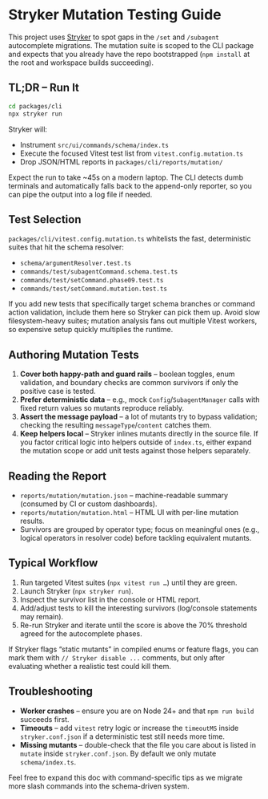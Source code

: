 # Stryker Mutation Testing Guide

This project uses [Stryker](https://stryker-mutator.io/) to spot gaps in the `/set` and `/subagent` autocomplete migrations. The mutation suite is scoped to the CLI package and expects that you already have the repo bootstrapped (`npm install` at the root and workspace builds succeeding).

## TL;DR – Run It

```bash
cd packages/cli
npx stryker run
```

Stryker will:

- Instrument `src/ui/commands/schema/index.ts`
- Execute the focused Vitest test list from `vitest.config.mutation.ts`
- Drop JSON/HTML reports in `packages/cli/reports/mutation/`

Expect the run to take ~45s on a modern laptop. The CLI detects dumb terminals and automatically falls back to the append-only reporter, so you can pipe the output into a log file if needed.

## Test Selection

`packages/cli/vitest.config.mutation.ts` whitelists the fast, deterministic suites that hit the schema resolver:

- `schema/argumentResolver.test.ts`
- `commands/test/subagentCommand.schema.test.ts`
- `commands/test/setCommand.phase09.test.ts`
- `commands/test/setCommand.mutation.test.ts`

If you add new tests that specifically target schema branches or command action validation, include them here so Stryker can pick them up. Avoid slow filesystem-heavy suites; mutation analysis fans out multiple Vitest workers, so expensive setup quickly multiplies the runtime.

## Authoring Mutation Tests

1. **Cover both happy-path and guard rails** – boolean toggles, enum validation, and boundary checks are common survivors if only the positive case is tested.
2. **Prefer deterministic data** – e.g., mock `Config`/`SubagentManager` calls with fixed return values so mutants reproduce reliably.
3. **Assert the message payload** – a lot of mutants try to bypass validation; checking the resulting `messageType`/`content` catches them.
4. **Keep helpers local** – Stryker inlines mutants directly in the source file. If you factor critical logic into helpers outside of `index.ts`, either expand the mutation scope or add unit tests against those helpers separately.

## Reading the Report

- `reports/mutation/mutation.json` – machine-readable summary (consumed by CI or custom dashboards).
- `reports/mutation/mutation.html` – HTML UI with per-line mutation results.
- Survivors are grouped by operator type; focus on meaningful ones (e.g., logical operators in resolver code) before tackling equivalent mutants.

## Typical Workflow

1. Run targeted Vitest suites (`npx vitest run …`) until they are green.
2. Launch Stryker (`npx stryker run`).
3. Inspect the survivor list in the console or HTML report.
4. Add/adjust tests to kill the interesting survivors (log/console statements may remain).
5. Re-run Stryker and iterate until the score is above the 70% threshold agreed for the autocomplete phases.

If Stryker flags “static mutants” in compiled enums or feature flags, you can mark them with `// Stryker disable ...` comments, but only after evaluating whether a realistic test could kill them.

## Troubleshooting

- **Worker crashes** – ensure you are on Node 24+ and that `npm run build` succeeds first.
- **Timeouts** – add `vitest` retry logic or increase the `timeoutMS` inside `stryker.conf.json` if a deterministic test still needs more time.
- **Missing mutants** – double-check that the file you care about is listed in `mutate` inside `stryker.conf.json`. By default we only mutate `schema/index.ts`.

Feel free to expand this doc with command-specific tips as we migrate more slash commands into the schema-driven system.
